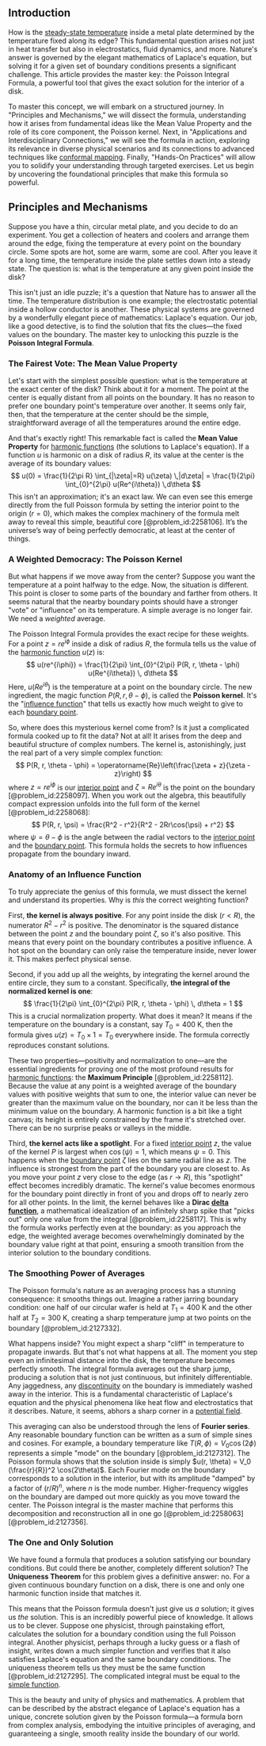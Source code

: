 ## Introduction
How is the [steady-state temperature](@article_id:136281) inside a metal plate determined by the temperature fixed along its edge? This fundamental question arises not just in heat transfer but also in electrostatics, fluid dynamics, and more. Nature's answer is governed by the elegant mathematics of Laplace's equation, but solving it for a given set of boundary conditions presents a significant challenge. This article provides the master key: the Poisson Integral Formula, a powerful tool that gives the exact solution for the interior of a disk.

To master this concept, we will embark on a structured journey. In "Principles and Mechanisms," we will dissect the formula, understanding how it arises from fundamental ideas like the Mean Value Property and the role of its core component, the Poisson kernel. Next, in "Applications and Interdisciplinary Connections," we will see the formula in action, exploring its relevance in diverse physical scenarios and its connections to advanced techniques like [conformal mapping](@article_id:143533). Finally, "Hands-On Practices" will allow you to solidify your understanding through targeted exercises. Let us begin by uncovering the foundational principles that make this formula so powerful.

## Principles and Mechanisms

Suppose you have a thin, circular metal plate, and you decide to do an experiment. You get a collection of heaters and coolers and arrange them around the edge, fixing the temperature at every point on the boundary circle. Some spots are hot, some are warm, some are cool. After you leave it for a long time, the temperature inside the plate settles down into a steady state. The question is: what is the temperature at any given point inside the disk?

This isn't just an idle puzzle; it's a question that Nature has to answer all the time. The temperature distribution is one example; the electrostatic potential inside a hollow conductor is another. These physical systems are governed by a wonderfully elegant piece of mathematics: Laplace's equation. Our job, like a good detective, is to find the solution that fits the clues—the fixed values on the boundary. The master key to unlocking this puzzle is the **Poisson Integral Formula**.

### The Fairest Vote: The Mean Value Property

Let's start with the simplest possible question: what is the temperature at the exact center of the disk? Think about it for a moment. The point at the center is equally distant from all points on the boundary. It has no reason to prefer one boundary point's temperature over another. It seems only fair, then, that the temperature at the center should be the simple, straightforward average of all the temperatures around the entire edge.

And that's exactly right! This remarkable fact is called the **Mean Value Property** for [harmonic functions](@article_id:139166) (the solutions to Laplace's equation). If a function $u$ is harmonic on a disk of radius $R$, its value at the center is the average of its boundary values:
$$
u(0) = \frac{1}{2\pi R} \int_{|\zeta|=R} u(\zeta) \,|d\zeta| = \frac{1}{2\pi} \int_{0}^{2\pi} u(Re^{i\theta}) \,d\theta
$$
This isn't an approximation; it's an exact law. We can even see this emerge directly from the full Poisson formula by setting the interior point to the origin ($r=0$), which makes the complex machinery of the formula melt away to reveal this simple, beautiful core [@problem_id:2258106]. It’s the universe’s way of being perfectly democratic, at least at the center of things.

### A Weighted Democracy: The Poisson Kernel

But what happens if we move away from the center? Suppose you want the temperature at a point halfway to the edge. Now, the situation is different. This point is closer to some parts of the boundary and farther from others. It seems natural that the nearby boundary points should have a stronger "vote" or "influence" on its temperature. A simple average is no longer fair. We need a *weighted* average.

The Poisson Integral Formula provides the exact recipe for these weights. For a point $z = re^{i\phi}$ inside a disk of radius $R$, the formula tells us the value of the [harmonic function](@article_id:142903) $u(z)$ is:
$$
u(re^{i\phi}) = \frac{1}{2\pi} \int_{0}^{2\pi} P(R, r, \theta - \phi) u(Re^{i\theta}) \, d\theta
$$
Here, $u(Re^{i\theta})$ is the temperature at a point on the boundary circle. The new ingredient, the magic function $P(R, r, \theta - \phi)$, is called the **Poisson kernel**. It's the "[influence function](@article_id:168152)" that tells us exactly how much weight to give to each [boundary point](@article_id:152027).

So, where does this mysterious kernel come from? Is it just a complicated formula cooked up to fit the data? Not at all! It arises from the deep and beautiful structure of complex numbers. The kernel is, astonishingly, just the real part of a very simple complex function:
$$
P(R, r, \theta - \phi) = \operatorname{Re}\left(\frac{\zeta + z}{\zeta - z}\right)
$$
where $z = re^{i\phi}$ is our [interior point](@article_id:149471) and $\zeta = Re^{i\theta}$ is the point on the boundary [@problem_id:2258097]. When you work out the algebra, this beautifully compact expression unfolds into the full form of the kernel [@problem_id:2258068]:
$$
P(R, r, \psi) = \frac{R^2 - r^2}{R^2 - 2Rr\cos(\psi) + r^2}
$$
where $\psi = \theta - \phi$ is the angle between the radial vectors to the [interior point](@article_id:149471) and the [boundary point](@article_id:152027). This formula holds the secrets to how influences propagate from the boundary inward.

### Anatomy of an Influence Function

To truly appreciate the genius of this formula, we must dissect the kernel and understand its properties. Why is *this* the correct weighting function?

First, **the kernel is always positive**. For any point inside the disk ($r \lt R$), the numerator $R^2 - r^2$ is positive. The denominator is the squared distance between the point $z$ and the boundary point $\zeta$, so it's also positive. This means that every point on the boundary contributes a positive influence. A hot spot on the boundary can only raise the temperature inside, never lower it. This makes perfect physical sense.

Second, if you add up all the weights, by integrating the kernel around the entire circle, they sum to a constant. Specifically, **the integral of the normalized kernel is one**:
$$
\frac{1}{2\pi} \int_{0}^{2\pi} P(R, r, \theta - \phi) \, d\theta = 1
$$
This is a crucial normalization property. What does it mean? It means if the temperature on the boundary is a constant, say $T_0=400 \text{ K}$, then the formula gives $u(z) = T_0 \times 1 = T_0$ everywhere inside. The formula correctly reproduces constant solutions.

These two properties—positivity and normalization to one—are the essential ingredients for proving one of the most profound results for [harmonic functions](@article_id:139166): the **Maximum Principle** [@problem_id:2258112]. Because the value at any point is a weighted average of the boundary values with positive weights that sum to one, the interior value can never be greater than the maximum value on the boundary, nor can it be less than the minimum value on the boundary. A harmonic function is a bit like a tight canvas; its height is entirely constrained by the frame it's stretched over. There can be no surprise peaks or valleys in the middle.

Third, **the kernel acts like a spotlight**. For a fixed [interior point](@article_id:149471) $z$, the value of the kernel $P$ is largest when $\cos(\psi)=1$, which means $\psi=0$. This happens when the [boundary point](@article_id:152027) $\zeta$ lies on the same radial line as $z$. The influence is strongest from the part of the boundary you are closest to. As you move your point $z$ very close to the edge (as $r \to R$), this "spotlight" effect becomes incredibly dramatic. The kernel's value becomes enormous for the boundary point directly in front of you and drops off to nearly zero for all other points. In the limit, the kernel behaves like a **Dirac [delta function](@article_id:272935)**, a mathematical idealization of an infinitely sharp spike that "picks out" only one value from the integral [@problem_id:2258117]. This is why the formula works perfectly even at the boundary: as you approach the edge, the weighted average becomes overwhelmingly dominated by the boundary value right at that point, ensuring a smooth transition from the interior solution to the boundary conditions.

### The Smoothing Power of Averages

The Poisson formula's nature as an averaging process has a stunning consequence: it smooths things out. Imagine a rather jarring boundary condition: one half of our circular wafer is held at $T_1 = 400 \text{ K}$ and the other half at $T_2 = 300 \text{ K}$, creating a sharp temperature jump at two points on the boundary [@problem_id:2127332].

What happens inside? You might expect a sharp "cliff" in temperature to propagate inwards. But that's not what happens at all. The moment you step even an infinitesimal distance into the disk, the temperature becomes perfectly smooth. The integral formula averages out the sharp jump, producing a solution that is not just continuous, but infinitely differentiable. Any jaggedness, any [discontinuity](@article_id:143614) on the boundary is immediately washed away in the interior. This is a fundamental characteristic of Laplace's equation and the physical phenomena like heat flow and electrostatics that it describes. Nature, it seems, abhors a sharp corner in a [potential field](@article_id:164615).

This averaging can also be understood through the lens of **Fourier series**. Any reasonable boundary function can be written as a sum of simple sines and cosines. For example, a boundary temperature like $T(R, \phi) = V_0 \cos(2\phi)$ represents a simple "mode" on the boundary [@problem_id:2127312]. The Poisson formula shows that the solution inside is simply $u(r, \theta) = V_0 (\frac{r}{R})^2 \cos(2\theta)$. Each Fourier mode on the boundary corresponds to a solution in the interior, but with its amplitude "damped" by a factor of $(r/R)^n$, where $n$ is the mode number. Higher-frequency wiggles on the boundary are damped out more quickly as you move toward the center. The Poisson integral is the master machine that performs this decomposition and reconstruction all in one go [@problem_id:2258063] [@problem_id:2127356].

### The One and Only Solution

We have found a formula that produces a solution satisfying our boundary conditions. But could there be another, completely different solution? The **Uniqueness Theorem** for this problem gives a definitive answer: no. For a given continuous boundary function on a disk, there is one and only one harmonic function inside that matches it.

This means that the Poisson formula doesn't just give us *a* solution; it gives us *the* solution. This is an incredibly powerful piece of knowledge. It allows us to be clever. Suppose one physicist, through painstaking effort, calculates the solution for a boundary condition using the full Poisson integral. Another physicist, perhaps through a lucky guess or a flash of insight, writes down a much simpler function and verifies that it also satisfies Laplace's equation and the same boundary conditions. The uniqueness theorem tells us they must be the same function [@problem_id:2127295]. The complicated integral must be equal to the [simple function](@article_id:160838).

This is the beauty and unity of physics and mathematics. A problem that can be described by the abstract elegance of Laplace's equation has a unique, concrete solution given by the Poisson formula—a formula born from complex analysis, embodying the intuitive principles of averaging, and guaranteeing a single, smooth reality inside the boundary of our world.